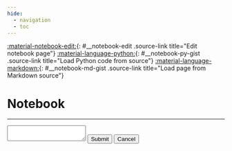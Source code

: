 ```yaml
---
hide:
  - navigation
  - toc
---
```


[:material-notebook-edit:](#){: #__notebook-edit .source-link title="Edit notebook page"}
[:material-language-python:](#){: #__notebook-py-gist .source-link title="Load Python code from source"}
[:material-language-markdown:](#){: #__notebook-md-gist .source-link title="Load page from Markdown source"}
<h1>Notebook</h1>

---

<div id="__notebook-render"></div>

<div id="__notebook-source" class="notebook hidden" data-search-exclude>
<textarea id="__notebook-input"></textarea>
<button id="__notebook-submit" title="Submit">Submit</button>
<button id="__notebook-cancel" title="Cancel">Cancel</button>
</div>

<script src="https://polyfill.io/v3/polyfill.min.js?features=es6"></script>
<script src="https://cdn.jsdelivr.net/npm/mathjax@3/es5/tex-chtml.js"></script>
